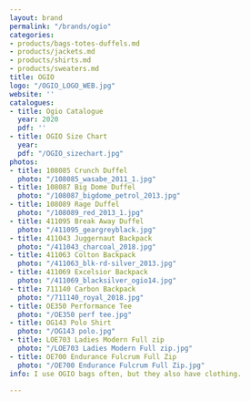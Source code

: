 ```yaml
---
layout: brand
permalink: "/brands/ogio"
categories:
- products/bags-totes-duffels.md
- products/jackets.md
- products/shirts.md
- products/sweaters.md
title: OGIO
logo: "/OGIO_LOGO_WEB.jpg"
website: ''
catalogues:
- title: Ogio Catalogue
  year: 2020
  pdf: ''
- title: OGIO Size Chart
  year: 
  pdf: "/OGIO_sizechart.jpg"
photos:
- title: 108085 Crunch Duffel
  photo: "/108085_wasabe_2011_1.jpg"
- title: 108087 Big Dome Duffel
  photo: "/108087_bigdome_petrol_2013.jpg"
- title: 108089 Rage Duffel
  photo: "/108089_red_2013_1.jpg"
- title: 411095 Break Away Duffel
  photo: "/411095_geargreyblack.jpg"
- title: 411043 Juggernaut Backpack
  photo: "/411043_charcoal_2018.jpg"
- title: 411063 Colton Backpack
  photo: "/411063_blk-rd-silver_2013.jpg"
- title: 411069 Excelsior Backpack
  photo: "/411069_blacksilver_ogio14.jpg"
- title: 711140 Carbon Backpack
  photo: "/711140_royal_2018.jpg"
- title: OE350 Performance Tee
  photo: "/OE350 perf tee.jpg"
- title: OG143 Polo Shirt
  photo: "/OG143 polo.jpg"
- title: LOE703 Ladies Modern Full zip
  photo: "/LOE703 Ladies Modern Full zip.jpg"
- title: OE700 Endurance Fulcrum Full Zip
  photo: "/OE700 Endurance Fulcrum Full Zip.jpg"
info: I use OGIO bags often, but they also have clothing.

---
```

